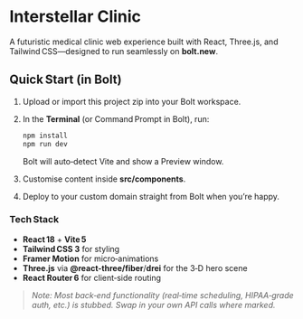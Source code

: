 # Interstellar Clinic

A futuristic medical clinic web experience built with React, Three.js, and Tailwind CSS—designed to run seamlessly on **bolt.new**.

## Quick Start (in Bolt)

1. Upload or import this project zip into your Bolt workspace.  
2. In the **Terminal** (or Command Prompt in Bolt), run:

   ```bash
   npm install
   npm run dev
   ```

   Bolt will auto‑detect Vite and show a Preview window.

3. Customise content inside **src/components**.  
4. Deploy to your custom domain straight from Bolt when you’re happy.

### Tech Stack

- **React 18** + **Vite 5**  
- **Tailwind CSS 3** for styling  
- **Framer Motion** for micro‑animations  
- **Three.js** via **@react-three/fiber**/**drei** for the 3‑D hero scene  
- **React Router 6** for client‑side routing

> _Note: Most back‑end functionality (real‑time scheduling, HIPAA‑grade auth, etc.) is stubbed. Swap in your own API calls where marked._
